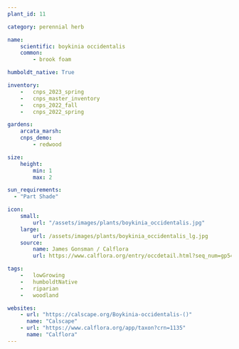 ```yaml
---
plant_id: 11

category: perennial herb

name: 
    scientific: boykinia occidentalis
    common: 
        - brook foam 

humboldt_native: True

inventory: 
    -   cnps_2023_spring
    -   cnps_master_inventory
    -   cnps_2022_fall
    -   cnps_2022_spring

gardens:
    arcata_marsh:
    cnps_demo:
        - redwood

size:
    height: 
        min: 1
        max: 2

sun_requirements:
  - "Part Shade"

icon: 
    small: 
        url: "/assets/images/plants/boykinia_occidentalis.jpg"
    large: 
        url: /assets/images/plants/boykinia_occidentalis_lg.jpg
    source: 
        name: James Gonsman / Calflora 
        url: https://www.calflora.org/entry/occdetail.html?seq_num=gp5412 

tags:  
    -   lowGrowing
    -   humboldtNative
    -   riparian
    -   woodland

websites:
    - url: "https://calscape.org/Boykinia-occidentalis-()" 
      name: "Calscape"
    - url: "https://www.calflora.org/app/taxon?crn=1135"
      name: "Calflora"
---
```


